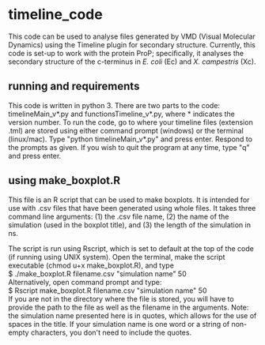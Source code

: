 # timeline_code
This code can be used to analyse files generated by VMD (Visual Molecular Dynamics) using the Timeline plugin for secondary structure. Currently, this code is set-up to work with the protein ProP; specifically, it analyses the secondary structure of the c-terminus in *E. coli* (Ec) and *X. campestris* (Xc).

## running and requirements
This code is written in python 3. There are two parts to the code: timelineMain_v\*.py and functionsTimeline_v\*.py, where \* indicates the version number. To run the code, go to where your timeline files (extension .tml) are stored using either command prompt (windows) or the terminal (linux/mac). Type "python timelineMain_v\*.py" and press enter. Respond to the prompts as given. If you wish to quit the program at any time, type "q" and press enter.

## using make_boxplot.R
This file is an R script that can be used to make boxplots. It is intended for use with .csv files that have been generated using whole files. It takes three command line arguments: (1) the .csv file name, (2) the name of the simulation (used in the boxplot title), and (3) the length of the simulation in ns.  

The script is run using Rscript, which is set to default at the top of the code (if running using UNIX system). Open the terminal, make the script executable (chmod u+x make_boxplot.R), and type  
$ ./make_boxplot.R filename.csv "simulation name" 50  
Alternatively, open command prompt and type:  
$ Rscript make_boxplot.R filename.csv "simulation name" 50  
If you are not in the directory where the file is stored, you will have to provide the path to the file as well as the filename in the arguments. Note: the simulation name presented here is in quotes, which allows for the use of spaces in the title. If your simulation name is one word or a string of non-empty characters, you don't need to include the quotes.
